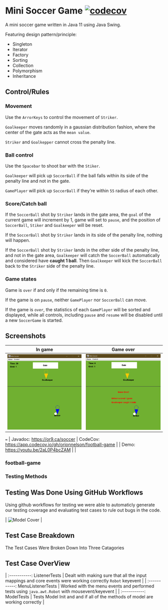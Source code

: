 
# Mini Soccer Game [![codecov](https://codecov.io/gh/orionnelson/football-game/branch/main/graph/badge.svg?token=6UY2PVL3RX)](https://codecov.io/gh/orionnelson/football-game)

A mini soccer game written in Java 11 using Java Swing.

Featuring design pattern/principle:

* Singleton
* Iterator
* Factory
* Sorting
* Collection
* Polymorphism
* Inheritance

## Control/Rules

### Movement

Use the `ArrorKeys` to control the movement of `Striker`.

`Goalkeeper` moves randomly in a gaussian distribution fashion, where the center of the gate
acts as the `mean value`.

`Striker` and `Goalkepper` cannot cross the penalty line.

### Ball control

Use the `Spacebar` to shoot bar with the `Stiker`.

`Goalkeeper` will pick up `SoccerBall` if the ball falls within its side of the penalty line and
not in the gate.

`GamePlayer` will pick up `SoccerBall` if they're within `55` radius of each other.

### Score/Catch ball

If the `SoccerBall` shot by `Striker` lands in the gate area, the `goal` of the current game will
increment by 1, game will set to `pause`, and the position of `SoccerBall`, `Stiker` and `Goalkeeper` will be reset.

If the `SoccerBall` shot by `Striker` lands in its side of the penalty line, nothing will happen.

If the `SoccerBall` shot by `Striker` lands in the other side of the penalty line, and not in the
gate area, `Goalkeeper` will catch the `SoccerBall` automatically and considered have **caught 1 ball**.
Then `Goalkeeper` will kick the `SoccerBall` back to the `Striker` side of the penalty line.

### Game states

Game is `over` if and only if the remaining time is `0`.

If the game is on `pause`, neither `GamePlayer` nor `SoccerBall` can move.

If the game is `over`, the statistics of each `GamePlayer` will be sorted and displayed, while all controls,
including `pause` and `resume` will be disabled until a new `SoccerGame` is started.

## Screenshots

| In game    | Game over   |
| :------------: | :----------: |
| ![In game](screenshots/in_game.png) | ![Game over](screenshots/game_over.png) |
`=`
| Javadoc: https://or9.ca/soccer | CodeCov: https://app.codecov.io/gh/orionnelson/football-game |
| Demo: https://youtu.be/2aL0P4bcZAM |                                                          |

### football-game 


### Testing Methods 
## Testing Was Done Using GitHub Workflows
Using github workflows for testing we were able to automaticly generate our testing coverage and evaluating test cases to rule out bugs in the code. 

| ![Model Cover](https://or9.ca/soccer/testitems/model%20coverage.png) |

## Test Case Breakdown
The Test Cases Were Broken Down Into Three Catagories
## Test Case OverView
| :-----------:  ListenerTests     |   Dealt with making sure that all the input mappings and core events were working correctly `Robot` keyevent    |
| :-----------:  MenuListenerTests |  Worked with the menu events and performed tests using `java.awt.Robot` with mousevent/keyevent                 | 
| :-----------:     ModelTests     |  Tests Model Init and and if all of the methods of model are working correctly                                  |
### 






